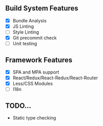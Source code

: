 ## Build System Features
- [x] Bundle Analysis
- [x] JS Linting
- [ ] Style Linting
- [x] Git precommit check
- [ ] Unit testing

## Framework Features
- [x] SPA and MPA support
- [x] React/Redux/React-Redux/React-Router
- [x] Less/CSS Modules
- [ ] I18n

## TODO...
- Static type checking